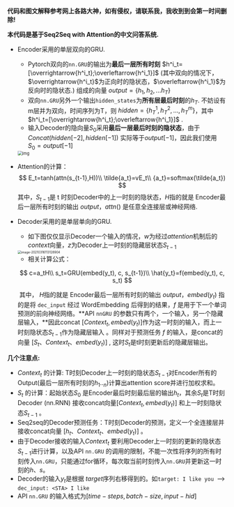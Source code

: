 **代码和图文解释参考网上各路大神，如有侵权，请联系我，我收到到会第一时间删除!**



**本代码是基于Seq2Seq with Attention的中文问答系统.**

- Encoder采用的单层双向的GRU.  

  - Pytorch双向的`nn.GRU`的输出为**最后一层所有时刻** $h^i_t=[\overrightarrow{h^i_t};\overleftarrow{h^i_1}]$ (其中双向的情况下，$\overrightarrow{h^i_t}$为正向时的隐状态，$\overleftarrow{h^i_1}$为反向时的隐状态.) 组成的向量 $output=\{h_1,h_2,...h_T\}$
  - 双向`nn.GRU`另外一个输出`hidden_states`为**所有层最后时刻**的$h_T$. 不妨设有m层并为双向，时间序列为T，则 $hidden=\{h^1_T,h^2_T,...,h^{m}_T\}$，其中 $h^i_t=[\overrightarrow{h^i_t};\overleftarrow{h^i_1}]$ . 
  - 输入Decoder的隐向量$S_0$采用**最后一层最后时刻的隐状态**，由于$Concat(hidden[-2],hidden[-1])$ 实际等于$output[-1]$，因此我们使用 $S_0 = output[-1]$

  <img src="https://i.loli.net/2020/07/02/g6DaQUHPlG9AqKe.png#shadow" alt="img" style="zoom: 67%;" />



- Attention的计算：
  $$
  E_t=tanh(attn(s_{t-1},H))\\
  \tilde{a_t}=vE_t\\
  {a_t}=softmax(\tilde{a_t})
  $$
  其中，$S_{t-1}$是 t 时刻Decoder中的上一时刻的隐状态，$H$指的就是 Encoder最后一层所有时刻的输出 $output$，$attn()$ 是任意全连接层或神经网络.

  

- Decoder采用的是单层单向的GRU.

  - 如下图仅仅显示Decoder一个输入的情况，$w$为经过$attention$机制后的$context$向量，$z$为Decoder上一时刻的隐藏层状态$S_{t-1}$

  <img src="\img\image-20210316113128904.png" alt="image-20210316113128904" style="zoom:50%;" />

  - 相关计算公式：

  $$
  c=a_tH\\
  s_t=GRU(embed(y_t), c, s_{t-1})\\
  \hat{y_t}=f(embed(y_t), c, s_t)
  $$

  ​		其中， $H$指的就是 Encoder最后一层所有时刻的输出 $output$，$embed(y_t)$ 指的是将 `dec_input` 经过 WordEmbedding 后得到的结果，$f$ 是用于下一个单词预测的前向神经网络。**API `nnGRU` 的参数只有两个，一个输入，另一个隐藏层输入，**因此concat $[Context_{t},embed(y_{t})]$作为这一时刻的输入，而上一时刻隐状态$S_{t-1}$作为隐藏层输入 。同样对于预测任务 $f$ 的输入，是concat的向量 [$S_{t}$、$Context_{t}$、$embed(y_{t})$] , 这时$S_t$是t时刻更新后的隐藏层输出。



**几个注意点:** 

- $Context_{t}$ 的计算: T时刻Decoder上一时刻的隐状态$S_{t-1}$对Encoder所有的Output(最后一层所有时刻的$h_{1}.._{n}$)计算出attention score并进行加权求和。
- $S_t$ 的计算：起始状态$S_0$ 是Encoder最后时刻最后层的输出$h_t$，其余$S_t$是T时刻Decoder (nn.RNN) 接收concat向量$[Context_{t},embed(y_{t})]$ 和上一时刻隐状态$S_{t-1}$ 。
- Seq2seq的Decoder预测任务：T时刻Decoder的预测，定义一个全连接层并接收concat向量 [$h_{t}$、$Context_{t}$、$embed(y_{t})$] 。
- 由于Decoder接收的输入$Context_t$ 要利用Decoder上一时刻的更新的隐状态$S_{t-1}$进行计算，以及API `nn.GRU` 的调用的限制，不能一次性将序列的所有时刻传入`nn.GRU`，只能通过for循环，每次取当前时刻传入`nn.GRU`并更新这一时刻的$h、s$。
- Decoder的输入$y_t$是根据 $target$序列右移得到的。如`target: I like you `—> `dec_input: <STA> I like`
- API `nn.GRU` 的输入格式为$[time-steps,batch-size,input-hid]$

